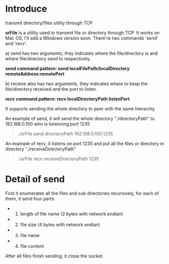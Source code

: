 # Introduce

transmit directory/files utility through TCP

**srFile** is a utility used to transmit file or directory through TCP. It works on Mac OS, I'll add a Windows version soon.
There're two commands 'send' and 'recv'.

a) send has two arguments, they indicates where the file/directory is and where file/directory send to respectively.

**send command pattern: send localFilePath/localDirectory remoteAddress:remotePort**

b) receive also has two arguments, they indicates where to keep the file/directory received and the port to listen.

**recv command pattern: recv localDirectoryPath listenPort**

It supports sending the whole directory to peer with the same hierarchy


An example of send, it will send the whole directory "./directoryPath" to 192.168.0.100 who is listenning port 1235
> ./srFile send directoryPath 192.168.0.100:1235

An example of recv, it listens on port 1235 and put all the files or directory in directory "./receiveDirectoryPath"
> ./srFile recv receiveDirectoryPath 1235

# Detail of send

First it enumerates all the files and sub directories recursively, for each of them, it send four parts
* 1. length of file name (2 bytes with network endian)
* 2. file size (4 bytes with network endian)
* 3. file name
* 4. file content

After all files finish sending, it close the socket.
